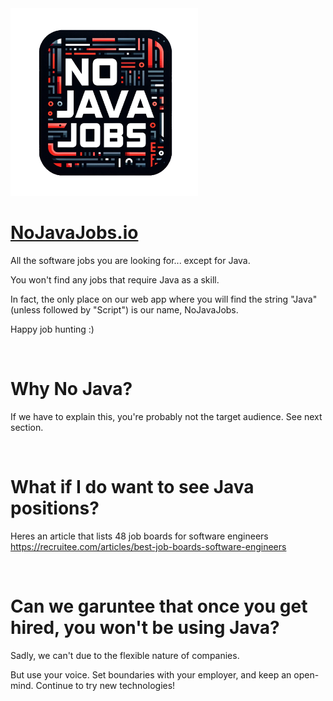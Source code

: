 <img width="300" height="300" alt="no-java-jobs-logo-screenshot" src="./src/assets/NoJavaJobs-Logo.png">

# <a href="https://nojavajobs.io" target="_blank">NoJavaJobs.io</a>


All the software jobs you are looking for... except for Java.

You won't find any jobs that require Java as a skill.

In fact, the only place on our web app where you will find the string "Java" (unless followed by "Script") is our name, NoJavaJobs.

Happy job hunting :)

<br/>

# Why No Java? 

If we have to explain this, you're probably not the target audience. See next section.

<br/>

# What if I do want to see Java positions? 

Heres an article that lists 48 job boards for software engineers <a href="ttps://recruitee.com/articles/bestoboardsoftware-engineers" target="_blank" >https://recruitee.com/articles/best-job-boards-software-engineers</a>

<br/>

# Can we garuntee that once you get hired, you won't be using Java?

Sadly, we can't due to the flexible nature of companies. 

But use your voice. Set boundaries with your employer, and keep an open-mind. Continue to try new technologies!
